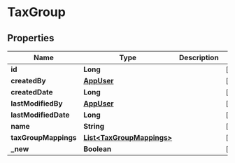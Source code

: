 
# TaxGroup

## Properties
Name | Type | Description | Notes
------------ | ------------- | ------------- | -------------
**id** | **Long** |  |  [optional]
**createdBy** | [**AppUser**](AppUser.md) |  |  [optional]
**createdDate** | **Long** |  |  [optional]
**lastModifiedBy** | [**AppUser**](AppUser.md) |  |  [optional]
**lastModifiedDate** | **Long** |  |  [optional]
**name** | **String** |  |  [optional]
**taxGroupMappings** | [**List&lt;TaxGroupMappings&gt;**](TaxGroupMappings.md) |  |  [optional]
**_new** | **Boolean** |  |  [optional]




